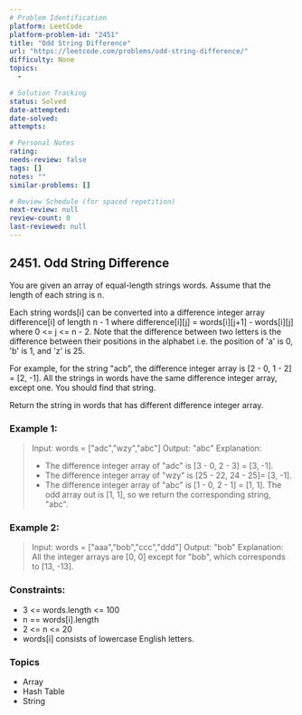 ```yaml
---
# Problem Identification
platform: LeetCode
platform-problem-id: "2451"
title: "Odd String Difference"
url: "https://leetcode.com/problems/odd-string-difference/"
difficulty: None
topics:
  -

# Solution Tracking
status: Solved
date-attempted:
date-solved:
attempts:

# Personal Notes
rating:
needs-review: false
tags: []
notes: ""
similar-problems: []

# Review Schedule (for spaced repetition)
next-review: null
review-count: 0
last-reviewed: null
---
```


## 2451. Odd String Difference
You are given an array of equal-length strings words. Assume that the length of each string is n.

Each string words[i] can be converted into a difference integer array difference[i] of length n - 1 where difference[i][j] = words[i][j+1] - words[i][j] where 0 <= j <= n - 2. Note that the difference between two letters is the difference between their positions in the alphabet i.e. the position of 'a' is 0, 'b' is 1, and 'z' is 25.

For example, for the string "acb", the difference integer array is [2 - 0, 1 - 2] = [2, -1].
All the strings in words have the same difference integer array, except one. You should find that string.

Return the string in words that has different difference integer array.


### Example 1:

> Input: words = ["adc","wzy","abc"]
> Output: "abc"
> Explanation: 
> - The difference integer array of "adc" is [3 - 0, 2 - 3] = [3, -1].
> - The difference integer array of "wzy" is [25 - 22, 24 - 25]= [3, -1].
> - The difference integer array of "abc" is [1 - 0, 2 - 1] = [1, 1]. 
> The odd array out is [1, 1], so we return the corresponding string, "abc".

### Example 2:

> Input: words = ["aaa","bob","ccc","ddd"]
> Output: "bob"
> Explanation: All the integer arrays are [0, 0] except for "bob", which corresponds to [13, -13].
 
### Constraints:

- 3 <= words.length <= 100
- n == words[i].length
- 2 <= n <= 20
- words[i] consists of lowercase English letters.

### Topics

- Array
- Hash Table
- String